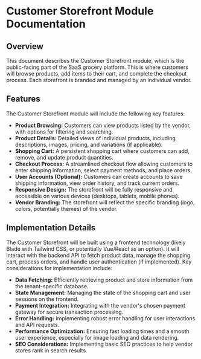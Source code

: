 # Customer Storefront Module Documentation

## Overview

This document describes the Customer Storefront module, which is the public-facing part of the SaaS grocery platform. This is where customers will browse products, add items to their cart, and complete the checkout process. Each storefront is branded and managed by an individual vendor.

## Features

The Customer Storefront module will include the following key features:

*   **Product Browsing:** Customers can view products listed by the vendor, with options for filtering and searching.
*   **Product Details:** Detailed views of individual products, including descriptions, images, pricing, and variations (if applicable).
*   **Shopping Cart:** A persistent shopping cart where customers can add, remove, and update product quantities.
*   **Checkout Process:** A streamlined checkout flow allowing customers to enter shipping information, select payment methods, and place orders.
*   **User Accounts (Optional):** Customers can create accounts to save shipping information, view order history, and track current orders.
*   **Responsive Design:** The storefront will be fully responsive and accessible on various devices (desktops, tablets, mobile phones).
*   **Vendor Branding:** The storefront will reflect the specific branding (logo, colors, potentially themes) of the vendor.

## Implementation Details

The Customer Storefront will be built using a frontend technology (likely Blade with Tailwind CSS, or potentially Vue/React as an option). It will interact with the backend API to fetch product data, manage the shopping cart, process orders, and handle user authentication (if implemented). Key considerations for implementation include:

*   **Data Fetching:** Efficiently retrieving product and store information from the tenant-specific database.
*   **State Management:** Managing the state of the shopping cart and user sessions on the frontend.
*   **Payment Integration:** Integrating with the vendor's chosen payment gateway for secure transaction processing.
*   **Error Handling:** Implementing robust error handling for user interactions and API requests.
*   **Performance Optimization:** Ensuring fast loading times and a smooth user experience, especially for image loading and data rendering.
*   **SEO Considerations:** Implementing basic SEO practices to help vendor stores rank in search results.